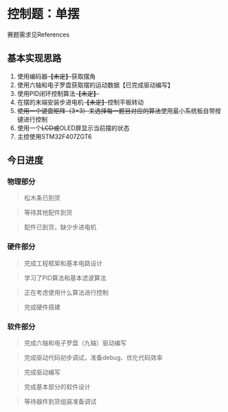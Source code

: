 # 控制题：单摆

赛题需求见References

## 基本实现思路

1. 使用编码器~~【未定】~~获取摆角
2. 使用六轴和电子罗盘获取摆的运动数据【已完成驱动编写】
3. 使用PID闭环控制算法~~【未定】~~
4. 在摆的末端安装步进电机~~【未定】~~控制平板转动
5. ~~使用一个键盘矩阵（3*3）来选择每一题目对应的算法~~使用最小系统板自带按键进行控制
6. 使用一个~~LCD或~~OLED屏显示当前摆的状态
7. 主控使用STM32F407ZGT6

## 今日进度

### 物理部分

> 松木条已到货

> 等待其他配件到货

> 配件已到货，缺少步进电机

### 硬件部分

> 完成工程框架和基本电路设计

> 学习了PID算法和基本滤波算法

> 正在考虑使用什么算法进行控制

> 完成硬件搭建

### 软件部分

> 完成六轴和电子罗盘（九轴）驱动编写

> 完成驱动代码初步调试，准备debug、优化代码效率

> 完成驱动编写

> 完成基本部分的软件设计

> 等待器件到货组装准备调试

